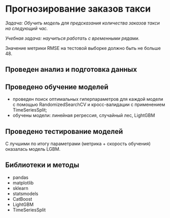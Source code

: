 #  Прогнозирование заказов такси

*Задача: Обучить модель для предсказания количества заказов такси на следующий час.*

*Учебная задача: научиться работать с временными рядами.*

Значение метрики RMSE на тестовой выборке должно быть не больше 48.

## Проведен анализ и подготовка данных
## Проведено обучение моделей
- проведен поиск оптимальных гиперпараметров для каждой модели с помощью RandomizedSearchCV и кросс-валидации с применением TimeSeriesSplit;
- обучены модели: линейная регрессия, случайный лес, LightGBM

## Проведено тестирование моделей
С лучшими по итогу параметрами (метрика + скорость обучения) оказалась модель LGBM.

## Библиотеки и методы
* pandas
* matplotlib
* sklearn
* statsmodels
* CatBoost
* LightGBM
* TimeSeriesSplit
